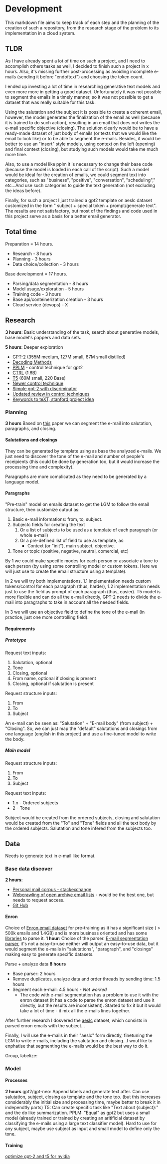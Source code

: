 # Development

This markdown file aims to keep track of each step and the planning of the creation of such a repository, from the research stage of the problem to its implementation in a cloud system.

## TLDR

As I have already spent a lot of time on such a project, and I need to accomplish others tasks as well, I decided to finish such a project in x hours. Also, it's missing further post-processing as avoiding incomplete e-mails (sending it before "endoftext") and choosing the token count.

I ended up investing a lot of time in researching generative text models and even more more in getting a good dataset. Unfortunately it was not possible to segment the emails in a timely manner, so it was not possible to get a dataset that was really suitable for this task.

Using the salutation and the subject it is possible to create a coherent email, however, the model generates the finalization of the email as well (because it is trained to do such action), resulting in an email that does not writes the e-mail specific objective (closing). The solution clearly would be to have a ready-made dataset of just body of emails (or texts that we would like the email to look like) or to be able to segment the e-mails. Besides, it would be better to use an "insert" style models, using context on the left (opening) and final context (closing), but studying such models would take me much more time.

Also, to use a model like pplm it is necessary to change their base code (because the model is loaded in each call of the script). Such a model would be ideal for the creation of emails, we could segment text into categories, such as "business", "positive", "conversation", "scheduling"," etc...And use such categories to guide the text generation (not excluding the ideas before).

Finally, for such a project I just trained a gpt2 template on aeslc dataset customized in the form " subject + special token + prompt/generate text". The results are not satisfactory, but most of the findings and code used in this project serve as a basis for a better email generator.

## Total time

Preparation = 14 hours.

* Research - 8 hours
* Planning - 3 hours
* Data choice/collection - 3 hours

Base development = 17 hours.

* Parsing/data segmentation - 8 hours
* Model usage/exploration - 5 hours
* Training code - 3 hours
* Base api/conteinerization creation - 3 hours
* Cloud service (devops) - X

## Research

**3 hours**:  Basic understanding of the task, search about generative models, base model's pappers and data sets.

**5 hours**: Deeper exploration

* [GPT-2](http://jalammar.github.io/illustrated-gpt2/) (355M medium, 127M small, 87M small distilled)
* [Decoding Methods](https://huggingface.co/blog/how-to-generate)
* [PPLM](https://eng.uber.com/pplm/) - control technique for gpt2
* [CTRL](https://github.com/salesforce/ctrl) (1.6B)
* [T5](https://towardsdatascience.com/data-to-text-generation-with-t5-building-a-simple-yet-advanced-nlg-model-b5cce5a6df45) (60M small, 220 Base)
* [Newer control technique](https://aclanthology.org/2021.findings-emnlp.194.pdf)
* [Simple gpt-2 with discriminator](https://bonkerfield.org/2020/02/combining-gpt-2-and-bert/s)
* [Updated review in control techniques](https://lilianweng.github.io/lil-log/2021/01/02/controllable-neural-text-generation.html)
* [Keywords to teXT, stanford project idea](https://web.stanford.edu/class/cs224n/reports/final_reports/report073.pdf)

### Planning

**3 hours**
Based on [this](https://aclanthology.org/2020.acl-main.108.pdf) paper we can segment the e-mail into salutation, paragraphs, and closing.

#### Salutations and closings

They can be generated by template using as base the analyzed e-mails. We just need to discover the tone of the e-mail and number of people's receipients (this could be done by generation too, but it would increase the processing time and complexity).

Paragraphs are more complicated as they need to be generated by a language model.

#### Paragraphs

"Pre-train" model on emails dataset to get the LGM to follow the email structure, then customize output as:

1. Basic e-mail informations: from, to, subject.
2. Subjectc fields for creating the text
    1. Or a list of subjects to be used as a template of each paragraph (or whole e-mail)
    2. Or a pre-defined list of field to use as template, as:
        * Context (or "init"), main subject, objective.
3. Tone or topic (positive, negative, neutral, comercial, etc)

By 1 we could make specific modes for each person or associate a tone to each person (by using some controlling model or custom tokens. Here we will just use to create the email structure using a template).

In 2 we will try both implementations. 1.1 implementation needs custom tokens/control for each paragraph (thus, harder), 1.2 implementation needs just to use the field as prompt of each paragraph (thus, easier).
T5 model is more flexible and can do all the e-mail directly, GPT-2 needs to divide the e-mail into paragraphs to take in account all the needed fields.

In 3 we will use an objective field to define the tone of the e-mail (in practice, just one more controlling field).

#### Requirements

##### Prototype

Request text inputs:

1. Salutation, optional
2. Tone
3. Closing, optional
4. From name, optional if closing is present
5. Closing, optional if salutation is present

Request structure inputs:

1. From
2. To
3. Subject

An e-mail can be seen as: "Salutation" + "E-mail body" (from subject) + "Closing". So, we can just map the "default" salutations and closings from one language (english in this project) and use a fine-tuned model to write the body.

##### Main model

Request structure inputs:

1. From
2. To
3. Subject

Request text inputs:

* 1.n - Ordered subjects
* 2 - Tone

Subject would be created from the ordered subjects, closing and salutation would be created from the "To" and "Tone" fields and all the text body by the ordered subjects. Salutation and tone infered from the subjects too.

## Data

Needs to generate text in e-mail like format.

### Base data discover

**2 hours**:

* [Personal mail corpus - stackexchange](https://opendata.stackexchange.com/questions/4517/obtaining-personal-mail-corpus)
* [Webcrawling of open archive email lists](https://github.com/webis-de/acl20-crawling-mailing-lists) - would be the best one, but needs to request access.
* [Git Hub](https://github.com/Mithileysh/Email-Datasets)

#### Enron

Choice of [Enron email dataset](https://www.cs.cmu.edu/~./enron/) for pre-training as it has a significant size ( > 500k emails and 1.4GB) and is more business oriented and has some [libraries](https://github.com/ZhaiResearchGroup/enron-parser) to parse it.
**1 hour**: Choice of the parser. [E-mail segmentation parser](https://aclanthology.org/2020.acl-main.108.pdf),  it's not a easy-to-use neither will output an easy-to-use data, but it would segment the e-mails in "salutations", "paragraph", and "closings" making easy to generate specific datasets.

Parse + analyze data **8 hours**

* Base parser: 2 hours
* Remove duplicates, analyze data and order threads by sending time: 1.5 hours
* Segment each e-mail: 4.5 hours - *Not worked*
  * The code with e-mail segmentation has a problem to use it with the enron dataset (it has a code to parse the enron dataset and use it directly, but the results are inconsistent). Started to fix it but it would take a lot of time - it mix all the e-mails lines together.
  
After further research I dosvered the [aeslc](https://huggingface.co/datasets/aeslc) dataset, which consists in parsed enron emails with the subject...

Finally, I will use the e-mails in their "aeslc" form directly, finetuning the LGM to write e-mails, including the salutation and closing...I woul like to enphatise that segmenting the e-mails would be the best way to do it.

Group, labelize:

### Model

#### Processes

**2 hours**
gpt2/gpt-neo: Append labels and generate text after. Can use salutation, subject, closing as template and the tone too. (but this increases considerably the initial size and processing time, maybe better to break it in independtly parts)
T5: Can create specific task like "Text about {subject}:" and the do like summarization.
PPLM: "Equal" as gpt2 but uses a small model (already trained or trained by creating an aritificial dataset by classifying the e-mails using a large text classifier model). Hard to use for any subject, maybe use subject as input and small model to define only the tone.

#### Training

[optimize gpt-2 and t5 for nvidia](https://developer.nvidia.com/blog/optimizing-t5-and-gpt-2-for-real-time-inference-with-tensorrt/)
